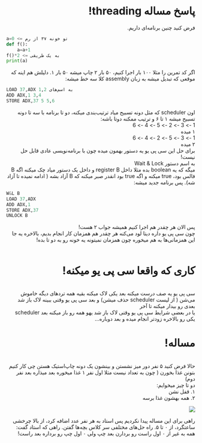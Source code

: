 <div dir="rtl">
<h1>پاسخ مساله threading!</h1>
فرض کنید چنین برنامه‌ای داریم.
</div>

```py
a=0 <= تو خونه ۳۷ از رم
def f():
    a=a+1
f()*2 <= به یک طریقی
print(a)
```

<div dir="rtl">
اگر کد تمرین را مثلا ۱۰۰ بار اجرا کنیم، ۵۰ بار ۲ چاپ میشه ۵۰ بار ۱. دلیلش هم اینه که موقعی که تبدیل میشه به زبان assembly کلا سه خط میشه:
</div>

```py
LOAD 37,ADX به اسم‌های 1,2
ADD ADX,1 3,4
STORE ADX,37 5 5,6
```




<div dir="rtl">
اون scheduler که مثل دونه تسبیح میاد ترتیب‌بندی میکنه، دو تا برنامه با سه تا دونه تسبیح میشه ۱ تا ۶ و ترتیب ممکنه دوتا باشه:
<br>
1 -> 3 -> 2 -> 5 -> 4 -> 6
<br>
۱ میده
<br>
1 -> 3 -> 5 -> 2 -> 4 -> 6
<br>
۲ میده
<br>
برای حل این سی پی یو یه دستور بهمون میده چون با برنامه‌نویسی عادی قابل حل نیست!
<br>
به اسم دستور Wait & Lock
<br>
میگه که یه boolean بده مثلا داخل register B و داخل یک دستور میاد چک میکنه اگه B فالس بود، true میکنه و اگه true بود انقدر صبر میکنه که B آزاد بشه ( ادامه نمیده تا آزاد شه). پس برنامه جدید میشه:
</div>


```py
W&L B
LOAD 37,ADX
ADD ADX,1
STORE ADX,37
UNLOCK B
```

<div dir="rtl">
پس الان هر چقدر هم اجرا کنیم همیشه جواب ۲ هست!
<br>
چون سی پی یو داره دیتا لود می‌کنه هر چقدر هم همزمان کار انجام بدیم، بالاخره یه جا این همزمانی‌ها به هم میخوره چون همزمان نمیتونه یه خونه رو به دو تا بده!
<br>
<br>
<h1> کاری که واقعا سی پی یو میکنه! </h1>
<br>
سی پی یو یه صف درست میکنه بعد یکی لاک میکنه بقیه همه تردهای دیگه خاموش می‌شن ( از لیست scheduler حذف میشن) و بعد سی پی یو وقتی ببینه لاک باز شد بعدی رو بیدار میکنه تا آخر
<br>
یا در بعضی شرایط سی پی یو وقتی لاک باز شد یهو همه رو باز میکنه بعد scheduler یکی رو بالاخره زودتر انجام میده و بعد دوباره...
<br>
<h1>مساله!</h1>
<br>
حالا فرض کنید ۵ نفر دور میز نشستن و بینشون یک دونه چاپ‌استیک هستن چی کار کنیم بتونن غذا بخورن ( چون به تعداد نیست مثلا اول نفر ۱ غذا میخوره بعد میذاره بعد نفر دوم)
<br>
دو تا چیز میخوایم:<br>
    ۱. قفل نشن<br>
    ۲. همه بهشون غذا برسه<br>

![ ](/home/danial/School/class-10/Computer/NewAGE/Jozavat/chopstick.png  "Chopstick.png")

<div dir="rtl">
راهی برای این مساله پیدا نکردیم پس استاد به هر نفر عدد اضافه کرد، از بالا چرخشی ساعتگرد، از ۰ تا ۵. راه حل‌های مختلفی سر کلاس بچه‌ها گفتن. راهی که استاد گفت:
<br>
همه به غیر از ۰ اول راست رو بردارن بعد چپ ولی ۰ اول چپ رو برداره بعد راست!
</div>


